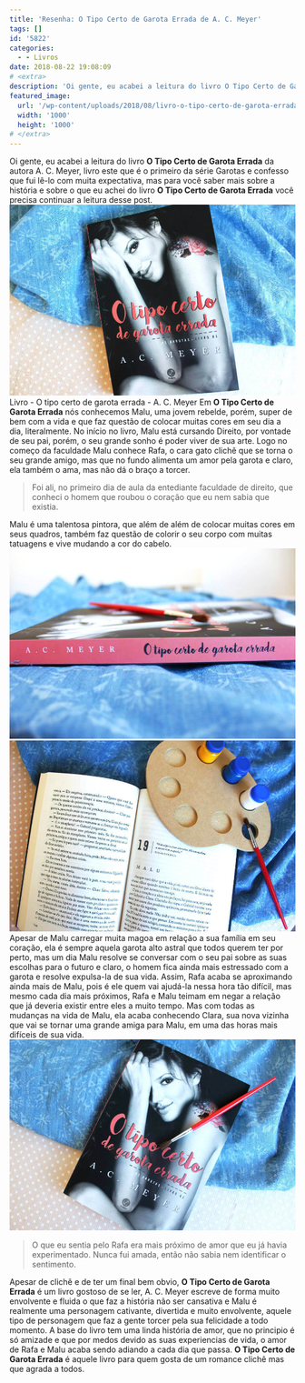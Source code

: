 ```yaml
---
title: 'Resenha: O Tipo Certo de Garota Errada de A. C. Meyer'
tags: []
id: '5822'
categories:
  - - Livros
date: 2018-08-22 19:08:09
# <extra>
description: 'Oi gente, eu acabei a leitura do livro O Tipo Certo de Garota Errada da autora A. C. Meyer, livro este que é o primeiro da série Garotas e confesso que fui lê-lo com muita expectativa, mas para você saber mais sobre a história e sobre o que eu achei do livro O Tipo Certo de Garota Errada você precisa continuar a leitura desse post. Em O Tipo Certo de Garota Errada nós conhecemos Malu, uma jovem rebelde, porém, super de bem com a vida e que faz questão de colocar muitas cores em seu dia a dia, literalmente. No início no livro, Malu está cursando Direito, por vontade de seu pai, porém, o seu grande sonho é poder viver de sua arte. Logo no começo da faculdade Malu conhece Rafa, o cara gato clichê que se torna o seu grande amigo, mas que no &hellip;'
featured_image: 
  url: '/wp-content/uploads/2018/08/livro-o-tipo-certo-de-garota-errada.jpg'
  width: '1000'
  height: '1000'
# </extra>
---
```


Oi gente, eu acabei a leitura do livro **O Tipo Certo de Garota Errada** da autora A. C. Meyer, livro este que é o primeiro da série Garotas e confesso que fui lê-lo com muita expectativa, mas para você saber mais sobre a história e sobre o que eu achei do livro **O Tipo Certo de Garota Errada** você precisa continuar a leitura desse post. ![Livro - O tipo certo de garota errada - A. C. Meyer](/wp-content/uploads/2018/08/livro-o-tipo-certo-de-garota-errada.jpg "Livro - O tipo certo de garota errada - A. C. Meyer") Livro - O tipo certo de garota errada - A. C. Meyer Em **O Tipo Certo de Garota Errada** nós conhecemos Malu, uma jovem rebelde, porém, super de bem com a vida e que faz questão de colocar muitas cores em seu dia a dia, literalmente. No início no livro, Malu está cursando Direito, por vontade de seu pai, porém, o seu grande sonho é poder viver de sua arte. Logo no começo da faculdade Malu conhece Rafa, o cara gato clichê que se torna o seu grande amigo, mas que no fundo alimenta um amor pela garota e claro, ela também o ama, mas não dá o braço a torcer.

> Foi ali, no primeiro dia de aula da entediante faculdade de direito, que conheci o homem que roubou o coração que eu nem sabia que existia.

Malu é uma talentosa pintora, que além de além de colocar muitas cores em seus quadros, também faz questão de colorir o seu corpo com muitas tatuagens e vive mudando a cor do cabelo. ![lombada do livro - o tipo certo de garota errada - A. C. Meyer](/wp-content/uploads/2018/08/lombada-livro-o-tipo-certo-de-garota-errada.jpg "lombada do livro - o tipo certo de garota errada - A. C. Meyer") ![Páginas do livro - O tipo certo de garota errada de A. C. Meyer](/wp-content/uploads/2018/08/resenha-o-tipo-certo-de-garota-errada.jpg "Páginas do livro - O tipo certo de garota errada de A. C. Meyer") Apesar de Malu carregar muita magoa em relação a sua família em seu coração, ela é sempre aquela garota alto astral que todos querem ter por perto, mas um dia Malu resolve se conversar com o seu pai sobre as suas escolhas para o futuro e claro, o homem fica ainda mais estressado com a garota e resolve expulsa-la de sua vida. Assim, Rafa acaba se aproximando ainda mais de Malu, pois é ele quem vai ajudá-la nessa hora tão difícil, mas mesmo cada dia mais próximos, Rafa e Malu teimam em negar a relação que já deveria existir entre eles a muito tempo. Mas com todas as mudanças na vida de Malu, ela acaba conhecendo Clara, sua nova vizinha que vai se tornar uma grande amiga para Malu, em uma das horas mais difíceis de sua vida. ![capa do livro - o tipo certo de garota errada de A. C. Meyer](/wp-content/uploads/2018/08/capa-do-livro-o-tipo-certo-de-garota-errada.jpg "capa do livro - o tipo certo de garota errada de A. C. Meyer")

> O que eu sentia pelo Rafa era mais próximo de amor que eu já havia experimentado. Nunca fui amada, então não sabia nem identificar o sentimento.

Apesar de clichê e de ter um final bem obvio, **O Tipo Certo de Garota Errada** é um livro gostoso de se ler, A. C. Meyer escreve de forma muito envolvente e fluida o que faz a história não ser cansativa e Malu é realmente uma personagem cativante, divertida e muito envolvente, aquele tipo de personagem que faz a gente torcer pela sua felicidade a todo momento. A base do livro tem uma linda história de amor, que no principio é só amizade e que por medos devido as suas experiencias de vida, o amor de Rafa e Malu acaba sendo adiando a cada dia que passa. **O Tipo Certo de Garota Errada** é aquele livro para quem gosta de um romance clichê mas que agrada a todos.
